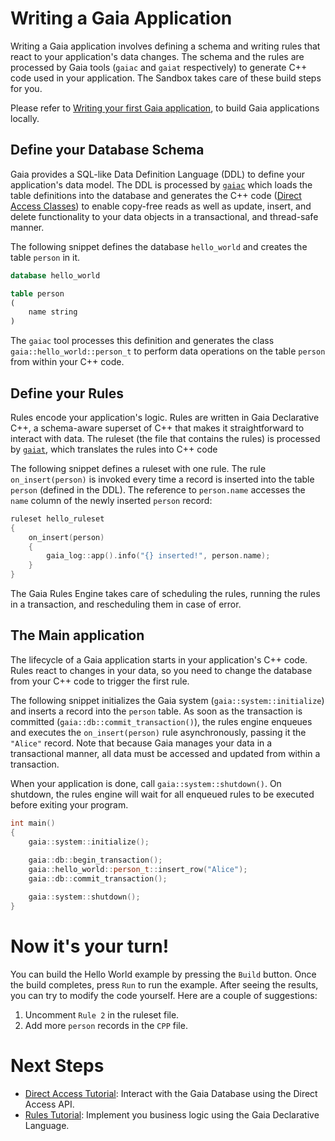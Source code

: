# Writing a Gaia Application

Writing a Gaia application involves defining a schema and writing rules that react to your application's data changes.
The schema and the rules are processed by Gaia tools (`gaiac` and `gaiat` respectively) to generate C++ code used in 
your application. The Sandbox takes care of these build steps for you. 

Please refer to 
[Writing your first Gaia application](https://gaia-platform.github.io/gaia-platform-docs.io/articles/tutorials/writing-first-gaia-application.html),
to build Gaia applications locally.

## Define your Database Schema

Gaia provides a SQL-like Data Definition Language (DDL) to define your application's data model. The DDL is processed by 
[`gaiac`](https://gaia-platform.github.io/gaia-platform-docs.io/articles/tools/tool-gaiac.html) which loads the table
definitions into the database and generates the C++ code 
([Direct Access Classes](https://gaia-platform.github.io/gaia-platform-docs.io/articles/apps-direct-access.html))
to enable copy-free reads as well as update, insert, and delete functionality to your data objects in a transactional, 
and thread-safe manner.

The following snippet defines the database `hello_world` and creates the table `person` in it. 
```sql
database hello_world

table person
(
    name string
)
```

The `gaiac` tool processes this definition and generates the class `gaia::hello_world::person_t` to perform data 
operations on the table `person` from within your C++ code.

## Define your Rules

Rules encode your application's logic. Rules are written in Gaia Declarative C++, a schema-aware superset of C++ that 
makes it straightforward to interact with data. The ruleset (the file that contains the rules) is processed
by [`gaiat`](https://gaia-platform.github.io/gaia-platform-docs.io/articles/tools/tool-gaiat.html), which translates the
rules into C++ code

The following snippet defines a ruleset with one rule. The rule `on_insert(person)` is invoked every time a record is
inserted into the table `person` (defined in the DDL). The reference to `person.name` accesses the `name` column of the 
newly inserted  `person` record:
```cpp
ruleset hello_ruleset
{
    on_insert(person)
    {
        gaia_log::app().info("{} inserted!", person.name);
    }
}
```

The Gaia Rules Engine takes care of scheduling the rules, running the rules in a transaction, and rescheduling them
in case of error.

## The Main application

The lifecycle of a Gaia application starts in your application's C++ code. Rules react to changes in your data, so you 
need to change the database from your C++ code to trigger the first rule.

The following snippet initializes the Gaia system (`gaia::system::initialize`) and inserts a record into the `person` 
table. As soon as the transaction is committed (`gaia::db::commit_transaction()`), the rules engine enqueues and executes 
the `on_insert(person)` rule asynchronously, passing it the `"Alice"` record. Note that because Gaia manages your data 
in a transactional manner, all data must be accessed and updated from within a transaction.

When your application is done, call `gaia::system::shutdown()`. On shutdown, the rules engine will wait for all enqueued 
rules to be executed before exiting your program.
```cpp
int main()
{
    gaia::system::initialize();
    
    gaia::db::begin_transaction();
    gaia::hello_world::person_t::insert_row("Alice");
    gaia::db::commit_transaction();

    gaia::system::shutdown();
}
```

# Now it's your turn!

You can build the Hello World example by pressing the `Build` button. Once the build completes, press `Run` to 
run the example. After seeing the results, you can try to modify the code yourself. Here are a 
couple of suggestions:

1. Uncomment `Rule 2` in the ruleset file.
2. Add more `person` records in the `CPP` file.

# Next Steps
- [Direct Access Tutorial](https://sandbox.gaiaplatform.io/?scenario=direct_access): Interact with the Gaia
  Database using the Direct Access API.
- [Rules Tutorial](https://sandbox.gaiaplatform.io/?scenario=rules): Implement you business logic using the
  Gaia Declarative Language.
